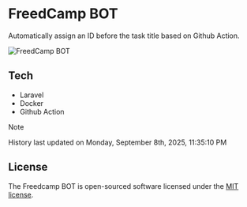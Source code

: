 # FreedCamp BOT

Automatically assign an ID before the task title based on Github Action.

![FreedCamp BOT](https://repository-images.githubusercontent.com/737932867/7d34798b-2680-471c-b089-a78a718d3d6a)

## Tech

- Laravel
- Docker
- Github Action

> [!NOTE]  
> History last updated on Monday, September 8th, 2025, 11:35:10 PM

## License

The Freedcamp BOT is open-sourced software licensed under the [MIT license](https://opensource.org/licenses/MIT).
